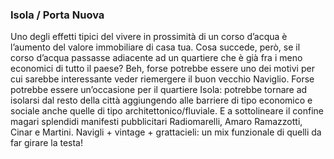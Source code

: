 ### Isola / Porta Nuova 

Uno degli effetti tipici del vivere in prossimità di un corso d’acqua è l’aumento del valore immobiliare di casa tua. Cosa succede, però, se il corso d’acqua passasse adiacente ad un quartiere che è già fra i meno economici di tutto il paese? Beh, forse potrebbe essere uno dei motivi per cui sarebbe interessante veder riemergere il buon vecchio Naviglio. Forse potrebbe essere un’occasione per il quartiere Isola: potrebbe tornare ad isolarsi dal resto della città aggiungendo alle barriere di tipo economico e sociale anche quelle di tipo architettonico/fluviale. E a sottolineare il confine magari splendidi manifesti pubblicitari Radiomarelli, Amaro Ramazzotti, Cinar e Martini. Navigli + vintage + grattacieli: un mix funzionale di quelli da far girare la testa!
